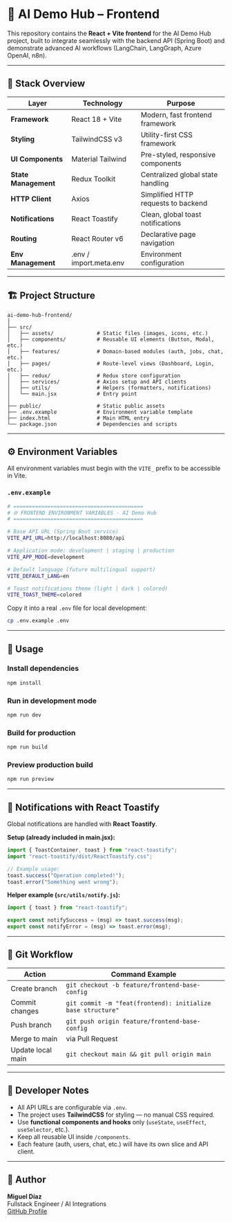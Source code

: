 # 🧩 AI Demo Hub – Frontend

This repository contains the **React + Vite frontend** for the AI Demo Hub project, built to integrate seamlessly with the backend API (Spring Boot) and demonstrate advanced AI workflows (LangChain, LangGraph, Azure OpenAI, n8n).

---

## 🚀 Stack Overview

| Layer | Technology | Purpose |
|--------|-------------|----------|
| **Framework** | React 18 + Vite | Modern, fast frontend framework |
| **Styling** | TailwindCSS v3 | Utility-first CSS framework |
| **UI Components** | Material Tailwind | Pre-styled, responsive components |
| **State Management** | Redux Toolkit | Centralized global state handling |
| **HTTP Client** | Axios | Simplified HTTP requests to backend |
| **Notifications** | React Toastify | Clean, global toast notifications |
| **Routing** | React Router v6 | Declarative page navigation |
| **Env Management** | .env / import.meta.env | Environment configuration |

---

## 🏗️ Project Structure

```
ai-demo-hub-frontend/
│
├── src/
│   ├── assets/              # Static files (images, icons, etc.)
│   ├── components/          # Reusable UI elements (Button, Modal, etc.)
│   ├── features/            # Domain-based modules (auth, jobs, chat, etc.)
│   ├── pages/               # Route-level views (Dashboard, Login, etc.)
│   ├── redux/               # Redux store configuration
│   ├── services/            # Axios setup and API clients
│   ├── utils/               # Helpers (formatters, notifications)
│   └── main.jsx             # Entry point
│
├── public/                  # Static public assets
├── .env.example             # Environment variable template
├── index.html               # Main HTML entry
└── package.json             # Dependencies and scripts
```

---

## ⚙️ Environment Variables

All environment variables must begin with the `VITE_` prefix to be accessible in Vite.

### `.env.example`
```bash
# ==========================================
# 🌐 FRONTEND ENVIRONMENT VARIABLES - AI Demo Hub
# ==========================================

# Base API URL (Spring Boot service)
VITE_API_URL=http://localhost:8080/api

# Application mode: development | staging | production
VITE_APP_MODE=development

# Default language (future multilingual support)
VITE_DEFAULT_LANG=en

# Toast notifications theme (light | dark | colored)
VITE_TOAST_THEME=colored
```

Copy it into a real `.env` file for local development:
```bash
cp .env.example .env
```

---

## 🧠 Usage

### Install dependencies
```bash
npm install
```

### Run in development mode
```bash
npm run dev
```

### Build for production
```bash
npm run build
```

### Preview production build
```bash
npm run preview
```

---

## 🎨 Notifications with React Toastify

Global notifications are handled with **React Toastify**.

**Setup (already included in main.jsx):**
```jsx
import { ToastContainer, toast } from "react-toastify";
import "react-toastify/dist/ReactToastify.css";

// Example usage:
toast.success("Operation completed!");
toast.error("Something went wrong");
```

**Helper example (`src/utils/notify.js`):**
```js
import { toast } from "react-toastify";

export const notifySuccess = (msg) => toast.success(msg);
export const notifyError = (msg) => toast.error(msg);
```

---

## 📁 Git Workflow

| Action | Command Example |
|---------|----------------|
| Create branch | `git checkout -b feature/frontend-base-config` |
| Commit changes | `git commit -m "feat(frontend): initialize base structure"` |
| Push branch | `git push origin feature/frontend-base-config` |
| Merge to main | via Pull Request |
| Update local main | `git checkout main && git pull origin main` |

---

## 📘 Developer Notes

- All API URLs are configurable via `.env`.
- The project uses **TailwindCSS** for styling — no manual CSS required.
- Use **functional components and hooks** only (`useState`, `useEffect`, `useSelector`, etc.).
- Keep all reusable UI inside `/components`.
- Each feature (auth, users, chat, etc.) will have its own slice and API client.

---

## 🧩 Author

**Miguel Díaz**  
Fullstack Engineer / AI Integrations  
[GitHub Profile](https://github.com/MikeDiaz-Pro)
